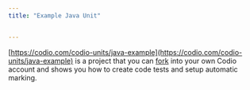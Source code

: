 ```yaml
---
title: "Example Java Unit"


---
```



[https://codio.com/codio-units/java-example](https://codio.com/codio-units/java-example) is a project that you can [fork](/ide/features/fork/) into your own Codio account and shows you how to create code tests and setup automatic marking.